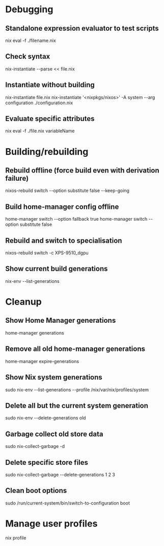 # Debugging
## Standalone expression evaluator to test scripts 
nix eval -f ./filename.nix

## Check syntax
nix-instantiate --parse << file.nix

## Instantiate without building
nix-instantiate file.nix
nix-instantiate '<nixpkgs/nixos>' -A system --arg configuration ./configuration.nix

## Evaluate specific attributes
nix eval -f ./file.nix variableName

# Building/rebuilding
## Rebuild offline (force build even with derivation failure)
nixos-rebuild switch --option substitute false --keep-going

## Build home-manager config offline
home-manager switch --option fallback true
home-manager switch --option substitute false

## Rebuild and switch to specialisation
nixos-rebuild switch -c XPS-9510_dgpu

## Show current build generations
nix-env --list-generations

# Cleanup

## Show Home Manager generations
home-manager generations

## Remove all old home-manager generations
home-manager expire-generations

## Show Nix system generations
sudo nix-env --list-generations --profile /nix/var/nix/profiles/system

## Delete all but the current system generation
sudo nix-env --delete-generations old

## Garbage collect old store data
sudo nix-collect-garbage -d

## Delete specific store files
sudo nix-collect-garbage  --delete-generations 1 2 3

## Clean boot options
sudo /run/current-system/bin/switch-to-configuration boot

# Manage user profiles
nix profile
